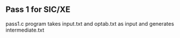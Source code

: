 ## Pass 1 for SIC/XE
pass1.c program takes input.txt and optab.txt as input and generates intermediate.txt 
